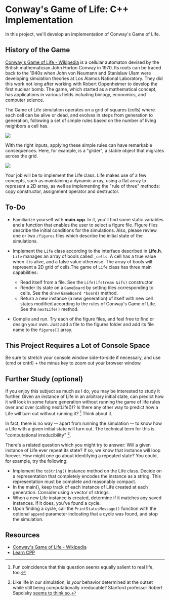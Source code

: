 # Conway's Game of Life: C++ Implementation

In this project, we'll develop an implementation of Conway's Game of Life. 

## History of the Game

[Conway's Game of Life - Wikipedia](https://en.wikipedia.org/wiki/Conway%27s_Game_of_Life) is a cellular automaton devised by the British mathematician John Horton Conway in 1970. Its roots can be traced back to the 1940s when John von Neumann and Stanislaw Ulam were developing simulation theories at Los Alamos National Laboratory. They did this work not long after working with Robert Oppenheimer to develop the first nuclear bomb. The game, which started as a mathematical concept, has applications in various fields including biology, economics, and computer science.

The Game of Life simulation operates on a grid of squares (cells) where each cell can be alive or dead, and evolves in steps from generation to generation, following a set of simple rules based on the number of living neighbors a cell has.

![](assets/gameofliferules2.png)

With the right inputs, applying these simple rules can have remarkable consequences. Here, for example, is a "glider", a stable object that migrates across the grid.

![](assets/Glider.gif)

Your job will be to implement the Life class. Life makes use of a few concepts, such as maintaining a dynamic array, using a flat array to represent a 2D array, as well as implementing the "rule of three" methods: copy constructor, assignment operator and destructor.

## To-Do

 - Familiarize yourself with **main.cpp**. In it, you'll find some static variables and a function that enables the user to select a figure file. Figure files describe the initial conditions for the simulations. Also, please review one or two `/figures` files which describe the initial state of the simulations.

 - Implement the `Life` class according to the interface described in **Life.h**. `Life` manages an array of bools called `_cells`. A cell has a true value when it is alive, and a false value otherwise. The array of bools will represent a 2D grid of cells.The game of `Life` class has three main capabilities:
   - Read itself from a file. See the `Life(ifstream &ifs)` constructor.
   - Render its state on a `GameBoard` by setting tiles corresponding to cells. See the `draw(GameBoard *board)` method.
   - Return a new instance (a new generation) of itself with new cell states modified according to the rules of Conway's Game of Life. See the `nextLife()` method.

 - Compile and run. Try each of the figure files, and feel free to find or design your own. Just add a file to the figures folder and add its file name to the `figures[]` array.

## This Project Requires a Lot of Console Space

Be sure to stretch your console window side-to-side if necessary, and use (cmd or cntrl) + the minus key to zoom out your browser window.

## Further Study (optional)

If you enjoy this subject as much as I do, you may be interested to study it further.  Given an instance of Life in an arbitrary initial state, can predict how it will look in some future generation without running the game of life rules over and over (calling nextLife())? Is there any other way to predict how a Life will turn out without running it? [^1] Think about it.

In fact, there is no way -- apart from running the simulation -- to know how a Life with a given initial state will turn out. The technical term for this is "computational irreducibility" [^2]. 

There's a related question which you might try to answer: Will a given instance of Life ever repeat its state? If so, we know that instance will loop forever. How might one go about identifying a repeated state? You could, for example, try the following:

  - Implement the `toString()` instance method on the Life class. Decide on a representation that completely encodes the instance as a string. This representation must be complete and reasonably compact.
  - In the main(), keep track of each instance of Life created at each generation. Consider using a vector of strings.
  - When a new Life instance is created, determine if it matches any saved instances. If it does, you've found a cycle.
  - Upon finding a cycle, call the `PrintStatusMessage()` function with the optional `append` parameter indicating that a cycle was found, and stop the simulation.

## Resources

- [Conway's Game of Life - Wikipedia](https://en.wikipedia.org/wiki/Conway%27s_Game_of_Life)
- [Learn CPP](https://www.learncpp.com/)


[^1]: Fun coincidence that this question seems equally salient to real life, too.
[^2]: Like life in our simulation, is *your* behavior determined at the outset while still being computationally irreducable? Stanford professor Robert Sapolsky [seems to think so](https://mitpressbookstore.mit.edu/book/9780525560975).

